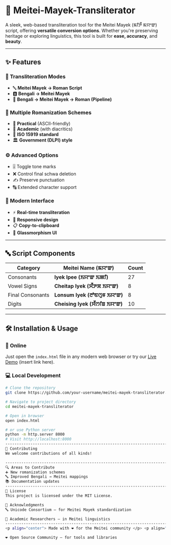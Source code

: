 # 🌸 Meitei-Mayek-Transliterator

A sleek, web-based transliteration tool for the Meitei Mayek (ꯃꯤꯇꯩ ꯃꯌꯦꯛ) script, offering **versatile conversion options**. Whether you're preserving heritage or exploring linguistics, this tool is built for **ease, accuracy**, and **beauty**.

---

## ✨ Features

### 🔄 Transliteration Modes
- 🔤 **Meitei Mayek → Roman Script**
- 🅱️ **Bengali → Meitei Mayek**
- 🔁 **Bengali → Meitei Mayek → Roman (Pipeline)**

### 📝 Multiple Romanization Schemes
- 🔹 **Practical** (ASCII-friendly)
- 🔸 **Academic** (with diacritics)
- 🧩 **ISO 15919 standard**
- 🏛️ **Government (DLPI) style**

### ⚙️ Advanced Options
- 🎚️ Toggle tone marks
- ❌ Control final schwa deletion
- ✍️ Preserve punctuation
- 🔠 Extended character support

### 🎨 Modern Interface
- ⚡ **Real-time transliteration**
- 📱 **Responsive design**
- 📋 **Copy-to-clipboard**
- 🧊 **Glassmorphism UI**

---

## 🔤 Script Components

| Category             | Meitei Name (ꯃꯌꯦꯛ)               | Count |
|----------------------|----------------------------------|--------|
| Consonants           | **Iyek Ipee (ꯏꯌꯦꯛ ꯏꯄꯤ)**        | 27     |
| Vowel Signs          | **Cheitap Iyek (ꯆꯩꯇꯞ ꯏꯌꯦꯛ)**   | 8      |
| Final Consonants     | **Lonsum Iyek (ꯂꯣꯟꯁꯨꯝ ꯏꯌꯦꯛ)** | 8      |
| Digits               | **Cheising Iyek (ꯆꯩꯁꯤꯡ ꯏꯌꯦꯛ)** | 10     |

---

## 🛠️ Installation & Usage

### 🔗 Online
Just open the `index.html` file in any modern web browser or try our [Live Demo](#) (insert link here).

### 💻 Local Development

```bash
# Clone the repository
git clone https://github.com/your-username/meitei-mayek-transliterator.git

# Navigate to project directory
cd meitei-mayek-transliterator

# Open in browser
open index.html

# or use Python server
python -m http.server 8000
# Visit http://localhost:8000
--------------------------------------------------------------------------------------------
🤝 Contributing
We welcome contributions of all kinds!

-------------------------------------------------------------------------------------------
🔍 Areas to Contribute
➕ New romanization schemes
🔤 Improved Bengali → Meitei mappings
📚 Documentation updates
---------------------------------------------------------------------------------------------------
📄 License
This project is licensed under the MIT License.

🙏 Acknowledgments
🔤 Unicode Consortium – for Meitei Mayek standardization

🧠 Academic Researchers – in Meitei linguistics
---------------------------------------------------------------------------------------------
<p align="center"> Made with ❤️ for the Meitei community </p> <p align="center"> <strong>ꯃꯤꯇꯩ ꯃꯌꯦꯛ ꯑꯁꯤ ꯍꯤꯡꯍꯅꯒꯗꯕꯅꯤ</strong><br> <em>Meitei Mayek must be preserved</em> </p> ```

❤️ Open Source Community – for tools and libraries
